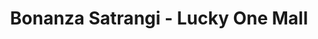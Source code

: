 ---
title: "Bonanza Satrangi - Lucky One Mall"
url: /karachi/bonanza-satrangi-lucky-one-mall/
shop: Kleidung
---